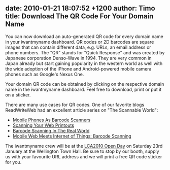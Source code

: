 date: 2010-01-21 18:07:52 +1200
author: Timo
title: Download The QR Code For Your Domain Name
----

You can now download an auto-generated QR code for every domain name in your iwantmyname dashboard. QR codes or 2D barcodes are square images that can contain different data, e.g. URLs, an email address or phone numbers. The "QR" stands for "Quick Response" and was created by Japanese corporation Denso-Wave in 1994. They are very common in Japan already but start gaining popularity in the western world as well with the wide adoption of the iPhone and Android-powered mobile camera phones such as Google's Nexus One.

Your domain QR code can be obtained by clicking on the respective domain name in the iwantmyname dashboard. Feel free to download, print or put it on a sticker.

There are many use cases for QR codes. One of our favorite blogs ReadWriteWeb had an excellent article series on "The Scannable World":

*   [Mobile Phones As Barcode Scanners](http://www.readwriteweb.com/archives/the_scannable_world_mobile_phones_as_barcode_scanners.php)
*   [Scanning Your Web Printouts](http://www.readwriteweb.com/archives/the_scannable_world_part_2_scan_web_printouts.php)
*   [Barcode Scanning In The Real World](http://www.readwriteweb.com/archives/the_scannable_world_barcodes_scanning_in_the_real_world.php)
*   [Mobile Web Meets Internet of Things: Barcode Scanning](http://www.readwriteweb.com/archives/barcode_scanning_mobile_web_meets_internet_of_thing.php)

The iwantmyname crew will be at the [LCA2010 Open Day](http://lca2010.org.nz) on Saturday 23rd January at the Wellington Town Hall. Be sure to stop by our booth, supply us with your favourite URL address and we will print a free QR code sticker for you.
